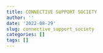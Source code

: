 ```yaml
---
title: CONNECTIVE SUPPORT SOCIETY
author: ''
date: '2022-08-29'
slug: connective_support_society
categories: []
tags: []
---
```

